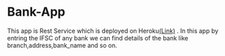 # Bank-App
This app is Rest Service which is deployed on Heroku[(Link)](https://fyle-internship-assignment.herokuapp.com/)
.
In this app by entring the IFSC of any bank we can find details of the bank like branch,address,bank_name and so on.
